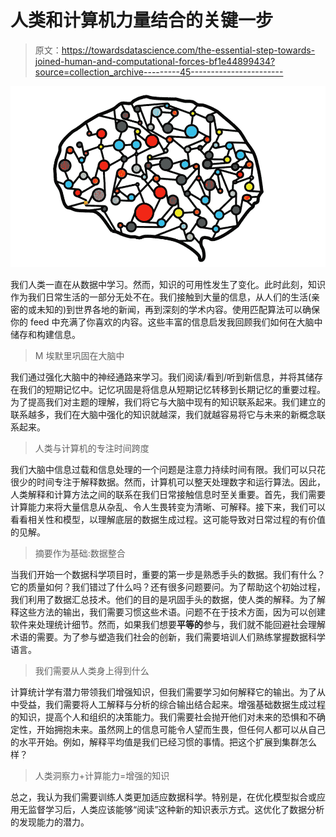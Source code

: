 # 人类和计算机力量结合的关键一步

> 原文：<https://towardsdatascience.com/the-essential-step-towards-joined-human-and-computational-forces-bf1e44899434?source=collection_archive---------45----------------------->

![](img/dd2a48954044ef541779bd36ad735ca3.png)

我们人类一直在从数据中学习。然而，知识的可用性发生了变化。此时此刻，知识作为我们日常生活的一部分无处不在。我们接触到大量的信息，从人们的生活(亲密的或未知的)到世界各地的新闻，再到深刻的学术内容。使用匹配算法可以确保你的 feed 中充满了你喜欢的内容。这些丰富的信息启发我回顾我们如何在大脑中储存和构建信息。

> M 埃默里巩固在大脑中

我们通过强化大脑中的神经通路来学习。我们阅读/看到/听到新信息，并将其储存在我们的短期记忆中。记忆巩固是将信息从短期记忆转移到长期记忆的重要过程。为了提高我们对主题的理解，我们将它与大脑中现有的知识联系起来。我们建立的联系越多，我们在大脑中强化的知识就越深，我们就越容易将它与未来的新概念联系起来。

> 人类与计算机的专注时间跨度

我们大脑中信息过载和信息处理的一个问题是注意力持续时间有限。我们可以只花很少的时间专注于解释数据。然而，计算机可以整天处理数字和运行算法。因此，人类解释和计算方法之间的联系在我们日常接触信息时至关重要。首先，我们需要计算能力来将大量信息从杂乱、令人生畏转变为清晰、可解释。接下来，我们可以看看相关性和模型，以理解底层的数据生成过程。这可能导致对日常过程的有价值的见解。

> 摘要作为基础:数据整合

当我们开始一个数据科学项目时，重要的第一步是熟悉手头的数据。我们有什么？它的质量如何？我们错过了什么吗？还有很多问题要问。为了帮助这个初始过程，我们利用了数据汇总技术。他们的目的是巩固手头的数据，使人类的解释。为了解释这些方法的输出，我们需要习惯这些术语。问题不在于技术方面，因为可以创建软件来处理统计细节。然而，如果我们想要**平等的**参与，我们就不能回避社会理解术语的需要。为了参与塑造我们社会的创新，我们需要培训人们熟练掌握数据科学语言。

> 我们需要从人类身上得到什么

计算统计学有潜力带领我们增强知识，但我们需要学习如何解释它的输出。为了从中受益，我们需要将人工解释与分析的综合输出结合起来。增强基础数据生成过程的知识，提高个人和组织的决策能力。我们需要社会抛开他们对未来的恐惧和不确定性，开始拥抱未来。虽然网上的信息可能令人望而生畏，但任何人都可以从自己的水平开始。例如，解释平均值是我们已经习惯的事情。把这个扩展到集群怎么样？

> 人类洞察力+计算能力=增强的知识

总之，我认为我们需要训练人类更加适应数据科学。特别是，在优化模型拟合或应用无监督学习后，人类应该能够“阅读”这种新的知识表示方式。这优化了数据分析的发现能力的潜力。